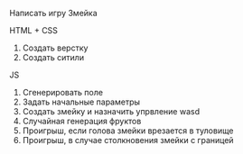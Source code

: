 Написать игру Змейка

HTML + CSS
1) Создать верстку
2) Создать ситили

JS
1) Сгенерировать поле
2) Задать начальные параметры
3) Создать змейку и назначить упрвление wasd
4) Случайная генерация фруктов
5) Проигрыш, если голова змейки врезается в туловище
6) Проигрыш, в случае столкновения змейки с границей

